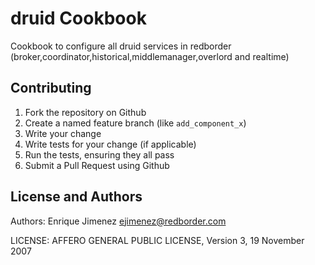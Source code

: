 druid Cookbook
==============

Cookbook to configure all druid services in redborder (broker,coordinator,historical,middlemanager,overlord and realtime)


Contributing
------------
1. Fork the repository on Github
2. Create a named feature branch (like `add_component_x`)
3. Write your change
4. Write tests for your change (if applicable)
5. Run the tests, ensuring they all pass
6. Submit a Pull Request using Github

License and Authors
-------------------
Authors: Enrique Jimenez <ejimenez@redborder.com>

LICENSE: AFFERO GENERAL PUBLIC LICENSE, Version 3, 19 November 2007

